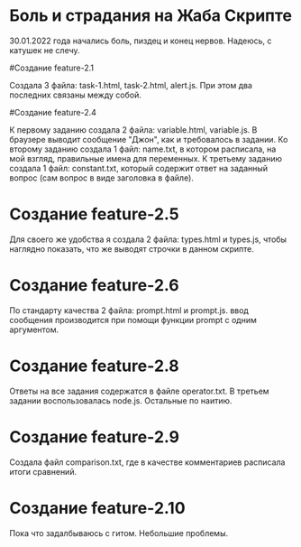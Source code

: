 # Боль и страдания на Жаба Скрипте

30.01.2022 года начались боль, пиздец и конец нервов.
Надеюсь, с катушек не слечу.

#Создание feature-2.1

Создала 3 файла: task-1.html, task-2.html, alert.js. При этом два последних связаны между собой.

#Создание feature-2.4

К первому заданию создала 2 файла: variable.html, variable.js. В браузере выводит сообщение "Джон", как и требовалось в задании.
Ко второму заданию создала 1 файл: name.txt, в котором расписала, на мой взгляд, правильные имена для переменных.
К третьему заданию создала 1 файл: constant.txt, который содержит ответ на заданный вопрос (сам вопрос в виде заголовка в файле).

# Создание feature-2.5

Для своего же удобства я создала 2 файла: types.html и types.js, чтобы наглядно показать, что же выводят строчки в данном скрипте.

# Создание feature-2.6

По стандарту качества 2 файла: prompt.html и prompt.js. ввод сообщения производится при помощи функции prompt с одним аргументом.

# Создание feature-2.8

Ответы на все задания содержатся в файле operator.txt. В третьем задании воспользовалась node.js. Остальные по наитию.

# Создание feature-2.9

Создала файл comparison.txt, где в качестве комментариев расписала итоги сравнений.

# Создание feature-2.10

Пока что задалбываюсь с гитом. Небольшие проблемы.
